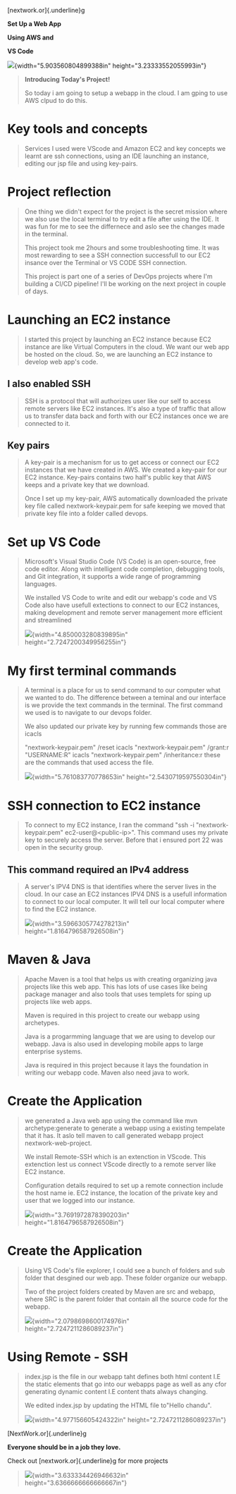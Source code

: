 [nextwork.or]{.underline}g

**Set Up a Web App**

**Using AWS and**

**VS Code**

![](vertopal_0de607a5e4d9413285da6719156538b9/media/image1.jpg){width="5.903560804899388in"
height="3.23333552055993in"}

> **Introducing Today\'s Project!**
>
> So today i am going to setup a webapp in the cloud. I am gping to use
> AWS clpud to do this.

# Key tools and concepts

> Services I used were VScode and Amazon EC2 and key concepts we learnt
> are ssh connections, using an IDE launching an instance, editing our
> jsp file and using key-pairs.

# Project reflection

> One thing we didn\'t expect for the project is the secret mission
> where we also use the local terminal to try edit a file after using
> the IDE. It was fun for me to see the differnece and aslo see the
> changes made in the terminal.
>
> This project took me 2hours and some troubleshooting time. It was most
> rewarding to see a SSH connection successfull to our EC2 insance over
> the Terminal or VS CODE SSH connection.
>
> This project is part one of a series of DevOps projects where I\'m
> building a CI/CD pipeline! I\'ll be working on the next project in
> couple of days.

# Launching an EC2 instance

> I started this project by launching an EC2 instance because EC2
> instance are like Virtual Computers in the cloud. We want our web app
> be hosted on the cloud. So, we are launching an EC2 instance to
> develop web app\'s code.

## I also enabled SSH

> SSH is a protocol that will authorizes user like our self to access
> remote servers like EC2 instances. It\'s also a type of traffic that
> allow us to transfer data back and forth with our EC2 instances once
> we are connected to it.

## Key pairs

> A key-pair is a mechanism for us to get access or connect our EC2
> instances that we have created in AWS. We created a key-pair for our
> EC2 instance. Key-pairs contains two half\'s public key that AWS keeps
> and a private key that we download.
>
> Once I set up my key-pair, AWS automatically downloaded the private
> key file called nextwork-keypair.pem for safe keeping we moved that
> private key file into a folder called devops.

# Set up VS Code

> Microsoft\'s Visual Studio Code (VS Code) is an open-source, free code
> editor. Along with intelligent code completion, debugging tools, and
> Git integration, it supports a wide range of programming languages.
>
> We installed VS Code to write and edit our webapp\'s code and VS Code
> also have usefull extections to connect to our EC2 instances, making
> development and remote server management more efficient and
> streamlined
>
> ![](vertopal_0de607a5e4d9413285da6719156538b9/media/image3.jpg){width="4.850003280839895in"
> height="2.7247200349956255in"}

# My first terminal commands

> A terminal is a place for us to send command to our computer what we
> wanted to do. The difference between a teminal and our interface is we
> provide the text commands in the terminal. The first command we used
> is to navigate to our devops folder.
>
> We also updated our private key by running few commands those are
> icacls
>
> \"nextwork-keypair.pem\" /reset icacls \"nextwork-keypair.pem\"
> /grant:r \"USERNAME:R\" icacls \"nextwork-keypair.pem\" /inheritance:r
> these are the commands that used access the file.
>
> ![](vertopal_0de607a5e4d9413285da6719156538b9/media/image4.jpg){width="5.761083770778653in"
> height="2.5430719597550304in"}

# SSH connection to EC2 instance

> To connect to my EC2 instance, I ran the command \"ssh -i
> \"nextwork-keypair.pem\" ec2-user@\<public-ip\>\". This command uses
> my private key to securely access the server. Before that i ensured
> port 22 was open in the security group.

## This command required an IPv4 address

> A server\'s IPV4 DNS is that identifies where the server lives in the
> cloud. In our case an EC2 instances IPV4 DNS is a usefull information
> to connect to our local computer. It will tell our local computer
> where to find the EC2 instance.
>
> ![](vertopal_0de607a5e4d9413285da6719156538b9/media/image5.jpg){width="3.5966305774278213in"
> height="1.8164796587926508in"}

# Maven & Java

> Apache Maven is a tool that helps us with creating organizing java
> projects like this web app. This has lots of use cases like being
> package manager and also tools that uses templets for sping up
> projects like web apps.
>
> Maven is required in this project to create our webapp using
> archetypes.
>
> Java is a progarmming language that we are using to develop our
> webapp. Java is also used in developing mobile apps to large
> enterprise systems.
>
> Java is required in this project because it lays the foundation in
> writing our webapp code. Maven also need java to work.

# Create the Application

> we generated a Java web app using the command like mvn
> archetype:generate to generate a webapp using a existing tempelate
> that it has. It aslo tell maven to call generated webapp project
> nextwork-web-project.
>
> We install Remote-SSH which is an extenction in VScode. This
> extenction lest us connect VScode directly to a remote server like EC2
> instance.
>
> Configuration details required to set up a remote connection include
> the host name ie. EC2 instance, the location of the private key and
> user that we logged into our instance.
>
> ![](vertopal_0de607a5e4d9413285da6719156538b9/media/image6.jpg){width="3.7691972878390203in"
> height="1.8164796587926508in"}

# Create the Application

> Using VS Code\'s file explorer, I could see a bunch of folders and sub
> folder that desgined our web app. These folder organize our webapp.
>
> Two of the project folders created by Maven are src and webapp, where
> SRC is the parent folder that contain all the source code for the
> webapp.
>
> ![](vertopal_0de607a5e4d9413285da6719156538b9/media/image7.jpg){width="2.0798698600174976in"
> height="2.7247211286089237in"}

# Using Remote - SSH

> index.jsp is the file in our webapp taht defines both html content I.E
> the static elements that go into our webapps page as well as any cfor
> generating dynamic content I.E content thats always changing.
>
> We edited index.jsp by updating the HTML file to\"Hello chandu\".
>
> ![](vertopal_0de607a5e4d9413285da6719156538b9/media/image1.jpg){width="4.977156605424322in"
> height="2.7247211286089237in"}

[NextWork.or]{.underline}g

**Everyone should be in a job they love.**

Check out [nextwork.or]{.underline}g for more projects

> ![](vertopal_0de607a5e4d9413285da6719156538b9/media/image9.png){width="3.633334426946632in"
> height="3.6366666666666667in"}
